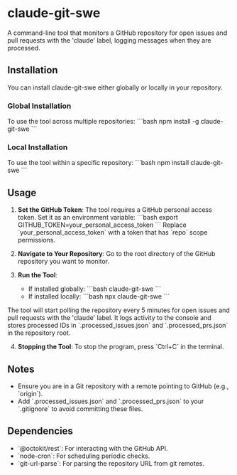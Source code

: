 # claude-git-swe

A command-line tool that monitors a GitHub repository for open issues and pull requests with the 'claude' label, logging messages when they are processed.

## Installation

You can install claude-git-swe either globally or locally in your repository.

### Global Installation
To use the tool across multiple repositories:
\`\`\`bash
npm install -g claude-git-swe
\`\`\`

### Local Installation
To use the tool within a specific repository:
\`\`\`bash
npm install claude-git-swe
\`\`\`

## Usage

1. **Set the GitHub Token**: The tool requires a GitHub personal access token. Set it as an environment variable:
   \`\`\`bash
   export GITHUB_TOKEN=your_personal_access_token
   \`\`\`
   Replace \`your_personal_access_token\` with a token that has \`repo\` scope permissions.

2. **Navigate to Your Repository**: Go to the root directory of the GitHub repository you want to monitor.

3. **Run the Tool**:
   - If installed globally:
     \`\`\`bash
     claude-git-swe
     \`\`\`
   - If installed locally:
     \`\`\`bash
     npx claude-git-swe
     \`\`\`

The tool will start polling the repository every 5 minutes for open issues and pull requests with the 'claude' label. It logs activity to the console and stores processed IDs in \`.processed_issues.json\` and \`.processed_prs.json\` in the repository root.

4. **Stopping the Tool**: To stop the program, press \`Ctrl+C\` in the terminal.

## Notes
- Ensure you are in a Git repository with a remote pointing to GitHub (e.g., \`origin\`).
- Add \`.processed_issues.json\` and \`.processed_prs.json\` to your \`.gitignore\` to avoid committing these files.

## Dependencies
- \`@octokit/rest\`: For interacting with the GitHub API.
- \`node-cron\`: For scheduling periodic checks.
- \`git-url-parse\`: For parsing the repository URL from git remotes.
